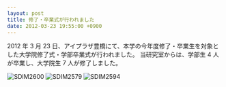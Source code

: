 ```yaml
---
layout: post
title: 修了・卒業式が行われました
date: 2012-03-23 19:55:00 +0900
---
```


2012 年 3 月 23 日、アイプラザ豊橋にて、本学の今年度修了・卒業生を対象とした大学院修了式・学部卒業式が行われました。
当研究室からは、学部生 4 人が卒業し、大学院生 7 人が修了しました。

![SDIM2600]({{site.baseurl}}/img/2012-03-23-graduate-1.jpg)
![SDIM2579]({{site.baseurl}}/img/2012-03-23-graduate-2.jpg)
![SDIM2594]({{site.baseurl}}/img/2012-03-23-graduate-3.jpg)